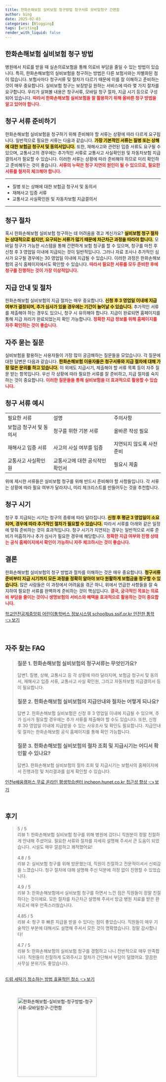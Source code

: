 ```yaml
---
title: 한화손해보험 실비보험 청구방법 청구서류 모바일청구 간편함
author: bing
date: 2025-02-03
categories: [Blogging]
tags: [writing]
render_with_liquid: false
---
```



<h2 id='한화손해보험_실비보험_청구방법'>한화손해보험 실비보험 청구 방법</h2>

<p>병원에서 치료를 받을 때 실손의료보험을 통해 의료비 부담을 줄일 수 있는 방법이 있습니다. 특히, 한화손해보험의 실비보험을 청구하는 방법은 다른 보험사와는 차별화된 점이 많습니다. 보험사마다 청구서류 및 절차가 다르기 때문에 이를 잘 이해하고 준비하는 것이 매우 중요합니다. 실비보험 청구는 보장받길 원하는 서비스에 따라 몇 가지 절차를 요구합니다. 우리가 살펴볼 내용은 청구서류, 모바일 청구 절차, 지급 시기 등으로 구성되어 있습니다. <b><span style="color: #ee2323;">따라서 한화손해보험 실비보험을 잘 활용하기 위해 올바른 청구 방법을 알고 있어야 합니다.</span></b> </p>

<h2 id='청구서류_준비'>청구 서류 준비하기</h2>

<p>한화손해보험 실비보험을 청구하기 위해 준비해야 할 서류는 상황에 따라 다르게 요구됩니다. 일반적으로 필요한 서류는 다음과 같습니다. <b><span style="background-color: #ffe066;">가장 기본적인 서류는 질병 또는 상해에 대한 보험금 청구서 및 동의서입니다.</span></b> 또한, 재해사고와 관련된 입증 서류도 요구될 수 있으며, 교통사고의 경우에는 추가적인 서류로 교통사고 사실확인원 및 자동차보험 지급결의서가 필요할 수 있습니다. 이러한 서류는 상황에 따라 준비해야 하므로 미리 확인하고 준비해두는 것이 좋습니다. <b><span style="color: #ee2323;">서류의 누락은 청구 지연의 원인이 될 수 있으므로, 필요한 서류를 철저히 체크해야 합니다.</span></b></p>

<hr />

<ul>
    <li>질병 또는 상해에 대한 보험금 청구서 및 동의서</li>
    <li>재해사고 입증 서류</li>
    <li>교통사고 사실확인원 및 자동차보험 지급결의서</li>
</ul>

<hr />

<h2 id='청구_절차'>청구 절차</h2>

<p>혹시 한화손해보험 실비보험 청구하는 데 어려움을 겪고 계신가요? <b><span style="background-color: #ffe066;">실비보험 청구 절차는 상대적으로 쉽지만, 요구되는 서류가 많기 때문에 차근차근 과정을 따라야 합니다.</span></b> 모바일 청구가 가능한 시스템을 통해 간편하게 보험 청구를 할 수 있으며, 청구를 마친 후 신청 후 3 영업일 이내에 지급되는 것이 일반적입니다. 그러나 자료 조사나 추가적인 심사가 요구될 경우에는 30 영업일 이내에 지급될 수 있습니다. 이러한 과정은 한화손해보험의 공식 홈페이지에서도 확인할 수 있습니다. <b><span style="color: #ee2323;">따라서 필요한 서류를 모두 준비한 후에 청구를 진행하는 것이 가장 이상적입니다.</span></b></p>

<h2 id='지급안내_및_절차'>지급 안내 및 절차</h2>

<p>한화손해보험 실비보험의 지급 절차는 매우 중요합니다. <b><span style="background-color: #ffe066;">신청 후 3 영업일 이내에 지급 여부가 결정되며, 추가 심사가 있을 경우에는 기간이 늘어날 수 있습니다.</span></b> 추가적인 서류를 제출해야 하는 경우도 있으니, 청구 시 유의해야 합니다. 지급이 완료되면 홈페이지를 통해 지급 처리가 완료되었는지 확인 가능합니다. <b><span style="color: #ee2323;">정확한 지급 정보를 위해 홈페이지를 자주 확인하는 것이 좋습니다.</span></b></p>

<h2 id='자주_묻는_질문'>자주 묻는 질문</h2>

<p>실비보험을 활용하는 사용자들이 가장 많이 궁금해하는 질문들을 모았습니다. 각 질문에 대한 답변은 다음과 같습니다. <b><span style="background-color: #ffe066;">한화손해보험 이용자들은 청구서류와 지급 절차에 대해 가장 많은 문의를 하고 있습니다.</span></b> 이 외에도 지급시기, 제출해야 할 서류 목록 등이 자주 질문 받는 항목입니다. 우선 각 상황에 따라 필요한 서류를 잘 준비하고, 지급 절차를 숙지하는 것이 중요합니다. <b><span style="color: #ee2323;">이러한 질문들을 통해 실비보험을 더 효과적으로 활용할 수 있습니다.</span></b></p>

<h2 id='청구서류_예시'>청구 서류 예시</h2>

<table>
    <tr>
        <td>필요한 서류</td>
        <td>설명</td>
        <td>주의사항</td>
    </tr>
    <tr>
        <td>보험금 청구서 및 동의서</td>
        <td>청구를 위한 기본 서류</td>
        <td>올바른 작성 필요</td>
    </tr>
    <tr>
        <td>재해사고 입증 서류</td>
        <td>사고의 사실 여부를 입증</td>
        <td>지연되지 않도록 사전 준비</td>
    </tr>
    <tr>
        <td>교통사고 사실확인원</td>
        <td>교통사고에 대한 공식적인 확인서</td>
        <td>필요시 제출</td>
    </tr>
</table>

<p>위에 제시한 서류들은 실비보험 청구를 위해 반드시 준비해야 할 사항들입니다. 각 서류는 상황에 따라 필요 여부가 달라지니, 미리 체크리스트를 만들어두는 것을 추천합니다.</p>

<h2 id='청구_시기'>청구 시기</h2>

<p>청구 후 지급되는 시기는 청구의 종류에 따라 달라집니다. <b><span style="background-color: #ffe066;">신청 후 평균 3 영업일이 소요되며, 경우에 따라 추가적인 절차가 필요할 수 있습니다.</span></b> 따라서 서류를 아래와 같은 일정에 맞춰 준비하는 것이 효과적입니다. 청구 시기가 지연되는 경우는 일반적으로 서류 준비가 미흡하거나 추가 심사가 필요한 경우에 해당합니다. <b><span style="color: #ee2323;">정확한 지급 여부와 진행 상태는 공식 홈페이지에서 확인이 가능하니 자주 체크하시는 것이 좋습니다.</span></b></p>

<h2 id='결론'>결론</h2>

<p>한화손해보험 실비보험의 청구 방법과 절차를 이해하는 것은 매우 중요합니다. <b><span style="background-color: #ffe066;">청구서류 준비부터 지급 시기까지 모든 과정을 정확히 알아야 보다 원활하게 보험금을 청구할 수 있습니다.</span></b> 많은 사람들은 이 과정에서 어려움을 겪곤 하니, 위에서 언급한 사항들을 잘 숙지하여 필요한 서류를 완벽하게 준비하는 것이 핵심입니다. <b><span style="color: #ee2323;">결국, 궁극적인 목표는 의료비 부담을 줄이는 것이니 생명보험의 서비스와 혜택을 효과적으로 활용하는 것이 중요합니다.</span></b></p>


<p><a class="click-button" title="학교안전공제중앙회 어린이통학버스 정보시스템 schoolbus.ssif.or.kr 안전한 통학" href="https://24nara.github.io/posts/%ED%95%99%EA%B5%90%EC%95%88%EC%A0%84%EA%B3%B5%EC%A0%9C%EC%A4%91%EC%95%99%ED%9A%8C-%EC%96%B4%EB%A6%B0%EC%9D%B4%ED%86%B5%ED%95%99%EB%B2%84%EC%8A%A4-%EC%A0%95%EB%B3%B4%EC%8B%9C%EC%8A%A4%ED%85%9C-schoolbus.ssif.or.kr-%EC%95%88%EC%A0%84%ED%95%9C-%ED%86%B5%ED%95%99/" rel="dofollow">학교안전공제중앙회 어린이통학버스 정보시스템 schoolbus.ssif.or.kr 안전한 통학 👈 보기</a></p><br>
<h2 id='자주_찾는_FAQ'>자주 찾는 FAQ</h2>
<div itemscope="" itemtype="https://schema.org/FAQPage"> 
<blockquote> 
<div itemscope="" itemprop="mainEntity" itemtype="https://schema.org/Question"> 
<h3 itemprop="name">질문 1. 한화손해보험 실비보험의 청구서류는 무엇인가요?</h3> 
<div itemscope="" itemprop="acceptedAnswer" itemtype="https://schema.org/Answer"> 
<span itemprop="text"> 
<p>답변1. 질병, 상해, 교통사고 등 각 상황에 따라 달라지며, 보험금 청구서 및 동의서, 재해사고 입증 서류, 교통사고 사실 확인원, 그리고 자동차보험 지급결의서 등이 필요합니다.</p> 
</span> 
</div> 
</div> 

<div itemscope="" itemprop="mainEntity" itemtype="https://schema.org/Question"> 
<h3 itemprop="name">질문 2. 한화손해보험 실비보험의 지급안내와 절차는 어떻게 되나요?</h3> 
<div itemscope="" itemprop="acceptedAnswer" itemtype="https://schema.org/Answer"> 
<span itemprop="text"> 
<p>답변 2. 한화손해보험 실비보험은 신청 후 3 영업일 이내에 지급될 수 있으며, 추가 심사가 필요할 경우에는 추가 서류를 제출해야 할 수도 있습니다. 또한, 신청 후 30 영업일 이내에 지급받을 수 있는 사유조사 및 확인도 필요합니다. 지급안내 및 절차는 한화손해보험 공식 홈페이지를 통해 확인 가능합니다.</p> 
</span> 
</div> 
</div> 

<div itemscope="" itemprop="mainEntity" itemtype="https://schema.org/Question"> 
<h3 itemprop="name">질문 3. 한화손해보험 실비보험의 절차 조회 및 지급시기는 어디서 확인할 수 있나요?</h3> 
<div itemscope="" itemprop="acceptedAnswer" itemtype="https://schema.org/Answer"> 
<span itemprop="text"> 
<p>답변3. 한화손해보험 실비보험의 절차 조회 및 지급시기는 보험사의 홈페이지에서 진행과정 및 처리결과를 쉽게 확인할 수 있습니다.</p> 
</span> 
</div> 
</div> 
</blockquote> 
</div>
<p><a class="click-button" title="인천e배움캠퍼스 무료 온라인 평생학습센터 incheon.hunet.co.kr 접근성 향상" href="https://24nara.github.io/posts/%EC%9D%B8%EC%B2%9Ce%EB%B0%B0%EC%9B%80%EC%BA%A0%ED%8D%BC%EC%8A%A4-%EB%AC%B4%EB%A3%8C-%EC%98%A8%EB%9D%BC%EC%9D%B8-%ED%8F%89%EC%83%9D%ED%95%99%EC%8A%B5%EC%84%BC%ED%84%B0-incheon.hunet.co.kr-%EC%A0%91%EA%B7%BC%EC%84%B1-%ED%96%A5%EC%83%81/" rel="dofollow">인천e배움캠퍼스 무료 온라인 평생학습센터 incheon.hunet.co.kr 접근성 향상 👈 보기</a></p><br>
<h2 id='후기'>후기</h2>
<div itemscope itemtype="https://schema.org/Product">
  <blockquote>
  <div itemprop="review" itemscope itemtype="https://schema.org/Review">
      <div itemprop="reviewRating" itemscope itemtype="https://schema.org/Rating"> <span itemprop="ratingValue">5</span> / <span itemprop="bestRating">5</span> </div>
      <span itemprop="reviewBody">리뷰 1: 한화손해보험 실비보험 청구를 위해 병원에 갔더니 직원분이 정말 친절하게 안내해 주셨어요. 필요한 서류와 절차를 자세히 설명해 주셔서 큰 도움이 되었습니다. 시설도 매우 깔끔하고 쾌적했어요!</span>
  </div>
  <br>
  <div itemprop="review" itemscope itemtype="https://schema.org/Review">
      <div itemprop="reviewRating" itemscope itemtype="https://schema.org/Rating"> <span itemprop="ratingValue">4.8</span> / <span itemprop="bestRating">5</span> </div>
      <span itemprop="reviewBody">리뷰 2: 실비보험 청구를 위해 방문했는데, 직원이 친절하고 전문적이셔서 신뢰감을 느꼈습니다. 청구 절차에 대해 설명해 주신 덕분에 걱정 없이 진행할 수 있었습니다.</span>
  </div>
  <br>
  <div itemprop="review" itemscope itemtype="https://schema.org/Review">
      <div itemprop="reviewRating" itemscope itemtype="https://schema.org/Rating"> <span itemprop="ratingValue">4.9</span> / <span itemprop="bestRating">5</span> </div>
      <span itemprop="reviewBody">리뷰 3: 한화손해보험에서 실비보험 청구를 하면서 느낀 점은 직원들이 정말 친절하다는 것이에요. 모든 절차를 차근차근 설명해 주셔서 방금 병원 치료를 받은 환자로서 매우 만족스러웠습니다.</span>
  </div>
  <br>
  <div itemprop="review" itemscope itemtype="https://schema.org/Review">
      <div itemprop="reviewRating" itemscope itemtype="https://schema.org/Rating"> <span itemprop="ratingValue">4.85</span> / <span itemprop="bestRating">5</span> </div>
      <span itemprop="reviewBody">리뷰 4: 청구 후 빠른 지급을 받을 수 있다는 점이 좋았습니다. 직원들이 매우 기술적인 부분에 대해서도 설명해 주셔서 모든 것이 명확했습니다. 정말 감사합니다!</span>
  </div>
  <br>
  <div itemprop="review" itemscope itemtype="https://schema.org/Review">
      <div itemprop="reviewRating" itemscope itemtype="https://schema.org/Rating"> <span itemprop="ratingValue">4.7</span> / <span itemprop="bestRating">5</span> </div>
      <span itemprop="reviewBody">리뷰 5: 한화손해보험의 실비보험 청구를 경험하고 나니 전반적으로 매우 만족합니다. 직원들이 친절하게 도와주시고 절차가 간단해서 부담이 덜했어요. 깔끔한 사무실 분위기도 좋았습니다.</span>
  </div>
  <br>
  </blockquote>
</div>
<p><a class="click-button" title="드럼 세탁기 청소하는 방법 효율적인 청소" href="https://24nara.github.io/posts/%EB%93%9C%EB%9F%BC-%EC%84%B8%ED%83%81%EA%B8%B0-%EC%B2%AD%EC%86%8C%ED%95%98%EB%8A%94-%EB%B0%A9%EB%B2%95-%ED%9A%A8%EC%9C%A8%EC%A0%81%EC%9D%B8-%EC%B2%AD%EC%86%8C/" rel="dofollow">드럼 세탁기 청소하는 방법 효율적인 청소 👈 보기</a></p><br>
<figure class="image"><img src="https://24nara.github.io/assets/img/thumbnail/한화손해보험-실비보험-청구방법-청구서류-모바일청구-간편함.webp" alt="한화손해보험-실비보험-청구방법-청구서류-모바일청구-간편함" width="256" height="256"></figure>